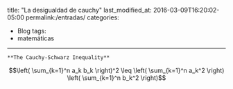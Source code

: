 title: "La desigualdad de cauchy"
last_modified_at: 2016-03-09T16:20:02-05:00
permalink:/entradas/
categories:
  - Blog
tags:
  - matemáticas
---
    **The Cauchy-Schwarz Inequality**
$$\left( \sum_{k=1}^n a_k b_k \right)^2 \leq \left( \sum_{k=1}^n a_k^2 \right) \left( \sum_{k=1}^n b_k^2 \right)$$
